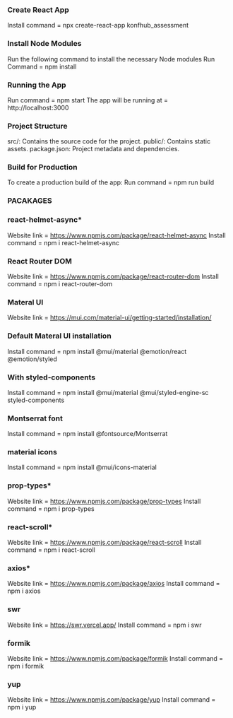 ### Create React App
Install command = npx create-react-app konfhub_assessment

### Install Node Modules
Run the following command to install the necessary Node modules
Run Command = npm install

### Running the App
Run command = npm start
The app will be running at = http://localhost:3000

### Project Structure
src/:           Contains the source code for the project.
public/:        Contains static assets.
package.json:   Project metadata and dependencies.

### Build for Production
To create a production build of the app:
Run command = npm run build

### PACAKAGES
### react-helmet-async*
Website link = https://www.npmjs.com/package/react-helmet-async
Install command = npm i react-helmet-async

### React Router DOM
Website link = https://www.npmjs.com/package/react-router-dom
Install command = npm i react-router-dom

### Materal UI
Website link = https://mui.com/material-ui/getting-started/installation/

### Default Materal UI installation
Install command = npm install @mui/material @emotion/react @emotion/styled

### With styled-components
Install command = npm install @mui/material @mui/styled-engine-sc styled-components

### Montserrat font
Install command = npm install @fontsource/Montserrat

### material icons
Install command = npm install @mui/icons-material

### prop-types*
Website link = https://www.npmjs.com/package/prop-types
Install command = npm i prop-types

### react-scroll*
Website link = https://www.npmjs.com/package/react-scroll
Install command = npm i react-scroll

### axios*
Website link = https://www.npmjs.com/package/axios
Install command = npm i axios

### swr
Website link = https://swr.vercel.app/
Install command = npm i swr

### formik
Website link = https://www.npmjs.com/package/formik
Install command = npm i formik

### yup
Website link = https://www.npmjs.com/package/yup
Install command = npm i yup